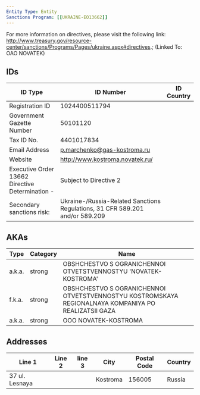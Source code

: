 ```yaml
---
Entity Type: Entity
Sanctions Program: [[UKRAINE-EO13662]]
---
```

For more information on directives, please visit the following link: http://www.treasury.gov/resource-center/sanctions/Programs/Pages/ukraine.aspx#directives.; (Linked To: OAO NOVATEK)

## IDs
| ID Type | ID Number | ID Country |
|---------|-----------|------------|
| Registration ID | 1024400511794 |  |
| Government Gazette Number | 50101120 |  |
| Tax ID No. | 4401017834 |  |
| Email Address | p.marchenko@gas-kostroma.ru |  |
| Website | http://www.kostroma.novatek.ru/ |  |
| Executive Order 13662 Directive Determination - | Subject to Directive 2 |  |
| Secondary sanctions risk: | Ukraine-/Russia-Related Sanctions Regulations, 31 CFR 589.201 and/or 589.209 |  |


## AKAs
| Type | Category | Name      | 
|------|----------|-----------|
| a.k.a. | strong | OBSHCHESTVO S OGRANICHENNOI OTVETSTVENNOSTYU 'NOVATEK-KOSTROMA' |
| f.k.a. | strong | OBSHCHESTVO S OGRANICHENNOI OTVETSTVENNOSTYU KOSTROMSKAYA REGIONALNAYA KOMPANIYA PO REALIZATSII GAZA |
| a.k.a. | strong | OOO NOVATEK-KOSTROMA |


## Addresses
| Line 1 | Line 2 | line 3 | City | Postal Code| Country | 
|--------|--------|--------|------|------------|---------|
| 37 ul. Lesnaya |  |  | Kostroma | 156005 | Russia |

